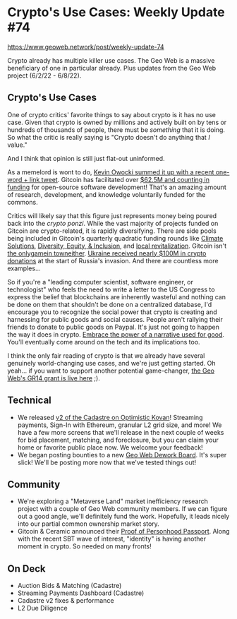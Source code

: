 # Crypto&#39;s Use Cases: Weekly Update #74

https://www.geoweb.network/post/weekly-update-74

Crypto already has multiple killer use cases. The Geo Web is a massive beneficiary of one in particular already. Plus updates from the Geo Web project (6/2/22 - 6/8/22).

## Crypto&#39;s Use Cases

One of crypto critics&#39; favorite things to say about crypto is it has no use case. Given that crypto is owned by millions and actively built on by tens or hundreds of thousands of people, there must be _something_ that it is doing. So what the critic is really saying is &quot;Crypto doesn&#39;t do anything that _I_ value.&quot;

And I think that opinion is still just flat-out uninformed.

As a memelord is wont to do, [Kevin Owocki summed it up with a recent one-word + link tweet](https://twitter.com/owocki/status/1534218773795770368?s=20&amp;t=FrTyNa5Rn2aOV_TEFBfuIg). Gitcoin has facilitated over [$62.5M and counting in funding](https://gitcoin.co/results) for open-source software development! That&#39;s an amazing amount of research, development, and knowledge voluntarily funded for the commons.

Critics will likely say that this figure just represents money being poured back into the _crypto ponzi_. While the vast majority of projects funded on Gitcoin are crypto-related, it is rapidly diversifying. There are side pools being included in Gitcoin&#39;s quarterly quadratic funding rounds like [Climate Solutions](https://gitcoin.co/grants/explorer/?page=1&amp;limit=12&amp;me=false&amp;sort_option=weighted_shuffle&amp;collection_id=false&amp;network=mainnet&amp;state=active&amp;profile=false&amp;round_num=14&amp;customer_name=ClimateChange&amp;sub_round_slug=gr14-climate&amp;collections_page=1&amp;grant_regions=&amp;grant_types=&amp;grant_tags=&amp;tenants=&amp;idle=true&amp;featured=true&amp;round_type=false&amp;tab=grants), [Diversity, Equity, &amp; Inclusion](https://gitcoin.co/grants/explorer/?page=1&amp;limit=12&amp;me=false&amp;sort_option=weighted_shuffle&amp;collection_id=false&amp;network=mainnet&amp;state=active&amp;profile=false&amp;round_num=14&amp;customer_name=DEI&amp;sub_round_slug=gr14-dei&amp;collections_page=1&amp;grant_regions=&amp;grant_types=&amp;grant_tags=&amp;tenants=&amp;idle=true&amp;featured=true&amp;round_type=false&amp;tab=grants), and [local revitalization](https://gitcoin.co/grants/explorer/?page=1&amp;limit=12&amp;me=false&amp;sort_option=weighted_shuffle&amp;collection_id=false&amp;network=mainnet&amp;state=active&amp;profile=false&amp;round_num=14&amp;customer_name=Oakland&amp;sub_round_slug=gr14-oakland&amp;collections_page=1&amp;grant_regions=&amp;grant_types=&amp;grant_tags=&amp;tenants=&amp;idle=true&amp;featured=true&amp;round_type=false&amp;tab=grants). Gitcoin isn&#39;t [the only](https://clr.fund/#/about)[game](https://giveth.io/)[in town](https://www.panvala.com/)[either](https://medium.com/ethereum-optimism/retroactive-public-goods-funding-33c9b7d00f0c). [Ukraine received nearly $100M in crypto donations](https://www.coindesk.com/business/2022/03/09/ukraine-has-received-close-to-100-million-in-crypto-donations/) at the start of Russia&#39;s invasion. And there are countless more examples…

So if you&#39;re a &quot;leading computer scientist, software engineer, or technologist&quot; who feels the need to write a letter to the US Congress to express the belief that blockchains are inherently wasteful and nothing can be done on them that shouldn&#39;t be done on a centralized database, I&#39;d encourage you to recognize the social power that crypto is creating and harnessing for public goods and social causes. People aren&#39;t rallying their friends to donate to public goods on Paypal. It&#39;s just not going to happen the way it does in crypto. [Embrace the power of a narrative used for good](https://www.geoweb.network/post/weekly-update-73). You&#39;ll eventually come around on the tech and its implications too.

I think the only fair reading of crypto is that we already have several genuinely world-changing use cases, and we&#39;re just getting started. Oh yeah… if you want to support another potential game-changer, [the Geo Web&#39;s GR14 grant is live here](https://gitcoin.co/grants/1403/the-geo-web) ;).

## Technical

- We released [v2 of the Cadastre on Optimistic Kovan](https://geoweb.land/)! Streaming payments, Sign-In with Ethereum, granular L2 grid size, and more! We have a few more screens that we&#39;ll release in the next couple of weeks for bid placement, matching, and foreclosure, but you can claim your home or favorite public place now. We welcome your feedback!
- We began posting bounties to a new [Geo Web Dework Board](https://app.dework.xyz/geo-web). It&#39;s super slick! We&#39;ll be posting more now that we&#39;ve tested things out!

## Community

- We&#39;re exploring a &quot;Metaverse Land&quot; market inefficiency research project with a couple of Geo Web community members. If we can figure out a good angle, we&#39;ll definitely fund the work. Hopefully, it leads nicely into our partial common ownership market story.
- Gitcoin &amp; Ceramic announced their [Proof of Personhood Passport](https://blog.ceramic.network/a-higher-personhood-score-means-more-contribution-matching/). Along with the recent SBT wave of interest, &quot;identity&quot; is having another moment in crypto. So needed on many fronts!

## On Deck

- Auction Bids &amp; Matching (Cadastre)
- Streaming Payments Dashboard (Cadastre)
- Cadastre v2 fixes &amp; performance
- L2 Due Diligence
